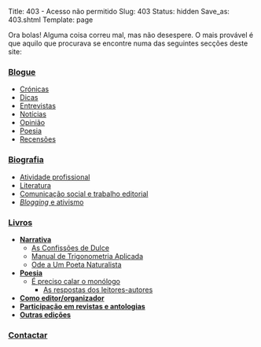 Title: 403 - Acesso não permitido
Slug: 403
Status: hidden
Save_as: 403.shtml
Template: page

Ora bolas! Alguma coisa correu mal, mas não desespere. O mais provável é que aquilo que procurava se encontre numa das seguintes secções deste site:


### [Blogue](/index.html)
- [Crónicas](https://victordomingos.com/blog/categoria/cronicas.html)
- [Dicas](https://victordomingos.com/blog/categoria/dicas.html)
- [Entrevistas](https://victordomingos.com/blog/categoria/entrevistas.html)
- [Notícias](https://victordomingos.com/blog/categoria/noticias.html)
- [Opinião](https://victordomingos.com/blog/categoria/opiniao.html)
- [Poesia](https://victordomingos.com/blog/categoria/poesia.html)
- [Recensões](https://victordomingos.com/blog/categoria/recensoes.html)

### [Biografia](https://victordomingos.com/info/biografia.html)  
- [Atividade profissional](https://victordomingos.com/info/biografia.html)
- [Literatura](https://victordomingos.com/info/biografia.html#literatura)
- [Comunicação social e trabalho editorial](https://victordomingos.com/info/biografia.html#editor)
- [*Blogging* e ativismo](https://victordomingos.com/info/biografia.html#ativismo)

### [Livros](https://victordomingos.com/info/livros.html)  
- **[Narrativa](https://victordomingos.com/info/livros.html)**
    - [As Confissões de Dulce](https://victordomingos.com/livros/as_confissoes_de_dulce.html)
    - [Manual de Trigonometria Aplicada](https://victordomingos.com/livros/manual_de_trigonometria_aplicada.html)
    - [Ode a Um Poeta Naturalista](https://victordomingos.com/livros/ode_a_um_poeta_naturalista.html)
- **[Poesia](https://victordomingos.com/info/livros.html#poesia)**
    - [É preciso calar o monólogo](https://victordomingos.com/livros/e_preciso_calar_o_monologo.html)
        * [As respostas dos leitores-autores](https://victordomingos.com/livros/respostas.html)
- **[Como editor/organizador](https://victordomingos.com/info/livros.html#editor_organizador)**
- **[Participação em revistas e antologias](https://victordomingos.com/info/livros.html#revistas_antologias)**
- **[Outras edições](https://victordomingos.com/info/livros.html#outras_edicoes)**
     
### [Contactar](https://victordomingos.com/info/contactos.php)
  
